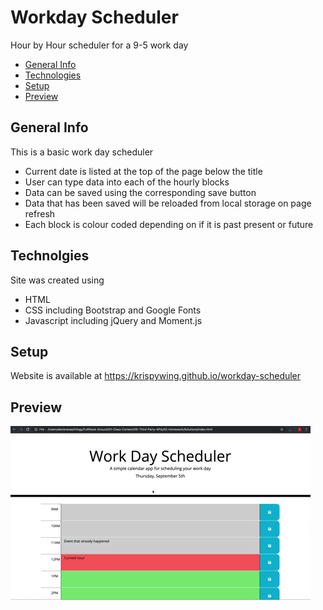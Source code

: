 # Workday Scheduler
Hour by Hour scheduler for a 9-5 work day

* [General Info](#General-Info)
* [Technologies](#Technologies)
* [Setup](#Setup)
* [Preview](#Preview)

## General Info
This is a basic work day scheduler
* Current date is listed at the top of the page below the title
* User can type data into each of the hourly blocks
* Data can be saved using the corresponding save button
* Data that has been saved will be reloaded from local storage on page refresh
* Each block is colour coded depending on if it is past present or future

## Technolgies
Site was created using
* HTML
* CSS including Bootstrap and Google Fonts
* Javascript including jQuery and Moment.js

## Setup
Website is available at https://krispywing.github.io/workday-scheduler

## Preview
<img src="./Assets/demo.gif">
